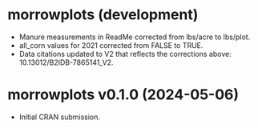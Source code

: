 # morrowplots (development)

* Manure measurements in ReadMe corrected from lbs/acre to lbs/plot.
* all_corn values for 2021 corrected from FALSE to TRUE.
* Data citations updated to V2 that reflects the corrections above: 10.13012/B2IDB-7865141_V2. 

# morrowplots v0.1.0 (2024-05-06)

* Initial CRAN submission.
